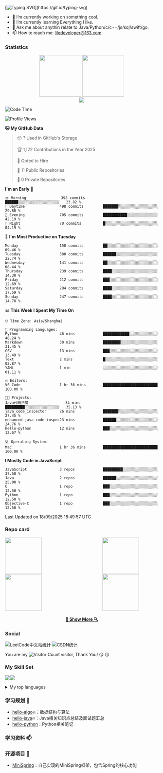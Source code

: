 <!-- 打字特效 https://github.com/DenverCoder1/readme-typing-svg?tab=readme-ov-file -->
[![Typing SVG](https://readme-typing-svg.herokuapp.com?font=Fira+Code&size=24&pause=1000&color=F79D24&background=A1D9FF00&vCenter=true&width=435&lines=Hi+there+%F0%9F%91%8B%2C+I'm+LiLe!)](https://git.io/typing-svg)

- 🔭 I’m currently working on something cool.
- 🌱 I’m currently learning Everything I like.
- 💬 Ask me about anythin relate to Java/Python/c/c++/js/sql/swift/go.
- 📫 How to reach me: liledeveloper@163.com

### Statistics
<!-- 统计卡片 -->
<!-- GitHub Stats Card && Most used languages：https://github.com/anuraghazra/github-readme-stats -->
<div align="center">
  <img height="137px" src="https://github-readme-stats.vercel.app/api?username=CoderLiLe&hide_title=false&hide_border=true&show_icons=trueline_height=21&text_color=000&icon_color=000&bg_color=0,ea6161,ffc64d,fffc4d,52fa5a&theme=graywhite" />
  <img height="137px" src="https://github-readme-stats.vercel.app/api/top-langs/?username=CoderLiLe&hide_title=false&hide_border=true&layout=compact&langs_count=6&text_color=000&icon_color=fff&bg_color=0,52fa5a,4dfcff,c64dff&theme=graywhite" />
</div>

<!-- GitHub 连续打卡 https://github.com/DenverCoder1/github-readme-streak-stats -->
<!--
<div align="center">
  <a href="https://git.io/streak-stats"><img src="https://streak-stats.demolab.com?user=CoderLiLe&theme=rust-ferris-dark&border_radius=7&card_width=700" alt="GitHub Streak" /></a>
</div>
-->

<!-- GitHub 活动统计图 https://github.com/Ashutosh00710/github-readme-activity-graph/ -->
<div align="center">
  <img src="https://github-readme-activity-graph.vercel.app/graph?username=CoderLiLe&theme=github" />
</div>

<!-- 徽章end -->
<!-- Github奖杯🏆start -->
<!--
<div align="center"> <img src="https://github-profile-trophy.vercel.app/?username=CoderLiLe&theme=onedark&row=1&column=6&no-frame=true&no-bg=true"> </div>
-->
<!-- Github奖杯🏆end -->

<!--
![IceEnd's GitHub stats](https://github-immortality.vercel.app/api?username=CoderLiLe)
-->

<!--START_SECTION:waka-->
![Code Time](http://img.shields.io/badge/Code%20Time-55%20hrs%2026%20mins-blue)

![Profile Views](http://img.shields.io/badge/Profile%20Views-0-blue)

**🐱 My GitHub Data** 

> 📦 ? Used in GitHub's Storage 
 > 
> 🏆 1,122 Contributions in the Year 2025
 > 
> 💼 Opted to Hire
 > 
> 📜 11 Public Repositories 
 > 
> 🔑 0 Private Repositories 
 > 
**I'm an Early 🐤** 

```text
🌞 Morning                398 commits         ██████░░░░░░░░░░░░░░░░░░░   23.82 % 
🌆 Daytime                498 commits         ███████░░░░░░░░░░░░░░░░░░   29.80 % 
🌃 Evening                705 commits         ███████████░░░░░░░░░░░░░░   42.19 % 
🌙 Night                  70 commits          █░░░░░░░░░░░░░░░░░░░░░░░░   04.19 % 
```
📅 **I'm Most Productive on Tuesday** 

```text
Monday                   158 commits         ██░░░░░░░░░░░░░░░░░░░░░░░   09.46 % 
Tuesday                  380 commits         ██████░░░░░░░░░░░░░░░░░░░   22.74 % 
Wednesday                141 commits         ██░░░░░░░░░░░░░░░░░░░░░░░   08.44 % 
Thursday                 239 commits         ████░░░░░░░░░░░░░░░░░░░░░   14.30 % 
Friday                   212 commits         ███░░░░░░░░░░░░░░░░░░░░░░   12.69 % 
Saturday                 294 commits         ████░░░░░░░░░░░░░░░░░░░░░   17.59 % 
Sunday                   247 commits         ████░░░░░░░░░░░░░░░░░░░░░   14.78 % 
```


📊 **This Week I Spent My Time On** 

```text
🕑︎ Time Zone: Asia/Shanghai

💬 Programming Languages: 
Python                   46 mins             ████████████░░░░░░░░░░░░░   48.24 % 
Markdown                 30 mins             ████████░░░░░░░░░░░░░░░░░   31.45 % 
CSV                      13 mins             ███░░░░░░░░░░░░░░░░░░░░░░   13.49 % 
Text                     2 mins              █░░░░░░░░░░░░░░░░░░░░░░░░   02.87 % 
YAML                     1 min               ░░░░░░░░░░░░░░░░░░░░░░░░░   01.11 % 

🔥 Editors: 
VS Code                  1 hr 36 mins        █████████████████████████   100.00 % 

🐱‍💻 Projects: 
Java代码扫描                 34 mins             █████████░░░░░░░░░░░░░░░░   35.13 % 
java_code_inspector      26 mins             ███████░░░░░░░░░░░░░░░░░░   27.45 % 
enhanced-java-code-inspec23 mins             ██████░░░░░░░░░░░░░░░░░░░   24.76 % 
hello-python             12 mins             ███░░░░░░░░░░░░░░░░░░░░░░   12.67 % 

💻 Operating System: 
Mac                      1 hr 36 mins        █████████████████████████   100.00 % 
```

**I Mostly Code in JavaScript** 

```text
JavaScript               3 repos             █████████░░░░░░░░░░░░░░░░   37.50 % 
Java                     2 repos             ██████░░░░░░░░░░░░░░░░░░░   25.00 % 
C                        1 repo              ███░░░░░░░░░░░░░░░░░░░░░░   12.50 % 
Python                   1 repo              ███░░░░░░░░░░░░░░░░░░░░░░   12.50 % 
Objective-C              1 repo              ███░░░░░░░░░░░░░░░░░░░░░░   12.50 % 
```




 Last Updated on 18/09/2025 18:49:57 UTC
<!--END_SECTION:waka-->

### Repo card

<div style="display: flex;">
  <a href="https://github.com/CoderLiLe/hello-algo" title="hello-algo" style="margin-right: 200px;">
    <img height="120" src="https://github-readme-stats.vercel.app/api/pin/?username=CoderLiLe&repo=hello-algo&theme=react&border_color=61dafb&border_radius=10">
  </a>
  <a href="https://github.com/CoderLiLe/hello-java" title="hello-java">
    <img height="120" src="https://github-readme-stats.vercel.app/api/pin/?username=CoderLiLe&repo=hello-java&theme=react&border_color=61dafb&border_radius=10">
  </a>
</div>
<div style="display: flex;">
  <a href="https://github.com/CoderLiLe/hello-python" title="hello-algo" style="margin-right: 200px;">
    <img height="120" src="https://github-readme-stats.vercel.app/api/pin/?username=CoderLiLe&repo=hello-python&theme=react&border_color=61dafb&border_radius=10">
  </a>
  <a href="https://github.com/CoderLiLe/MiniSpring" title="MiniSpring" style="margin-right: 200px;">
    <img height="120" src="https://github-readme-stats.vercel.app/api/pin/?username=CoderLiLe&repo=MiniSpring&theme=react&border_color=61dafb&border_radius=10">
  </a>
</div>

<h4 align="center">
  <a href="https://github.com/CoderLiLe?tab=repositories" title="Show Repositories">🔎 Show More 🔍</a>
</h4>

### Social
<!-- https://github.com/songquanpeng/stats-cards -->
![LeetCode中文站统计](https://stats.justsong.cn/api/leetcode?username=CoderLiLe&cn=true&theme=dark)
![CSDN统计](https://stats.justsong.cn/api/csdn?id=CoderLiLe&theme=dark) 
<!--
![github统计](https://stats.justsong.cn/api/github?username=CoderLiLe&theme=dark)
![B站统计](https://stats.justsong.cn/api/bilibili/?id=3493270925609380&theme=dark) 
![知乎统计](https://stats.justsong.cn/api/zhihu?username=CoderLiLe&theme=dark) 
![LeetCode英文站统计](https://stats.justsong.cn/api/leetcode/?username=LiLe&theme=dark)
![掘金统计](https://stats.justsong.cn/api/juejin?id=3438928101901768&theme=dark) 
![牛客统计](https://stats.justsong.cn/api/nowcoder?id=120905782&theme=dark) 
-->

You are my ![Visitor Count](https://profile-counter.glitch.me/CoderLiLe/count.svg) visitor, Thank You! :kissing_heart: :kissing_heart:

### My Skill Set

![](https://img.shields.io/badge/Java-ED8B00?style=for-the-badge&logo=openjdk&logoColor=white)![](https://img.shields.io/badge/Python-3776AB?style=for-the-badge&logo=python&logoColor=white)
<details>
<summary>My top languages</summary>

| Rank | Languages |
|-----:|-----------|
|     1| Java|
|     2| Javascript|
|     3| Python    |
|     4| C         |
|     5| Objective-C|
|     6| Swift     |
|     7| C++       |
|     8| SQL       |

</details>

### 学习规划 🌱
* [hello-algo](https://github.com/CoderLiLe/hello-algo)🔥：数据结构与算法
* [hello-java](https://github.com/CoderLiLe/hello-java)🔥：Java相关知识点总结及面试题汇总
* [hello-python](https://github.com/CoderLiLe/hello-python)：Python相关笔记

### 学习资料 📫


### 开源项目 🔭
* [MiniSpring](https://github.com/CoderLiLe/MiniSpring)：自己实现的MiniSpring框架，包含Spring的核心功能
